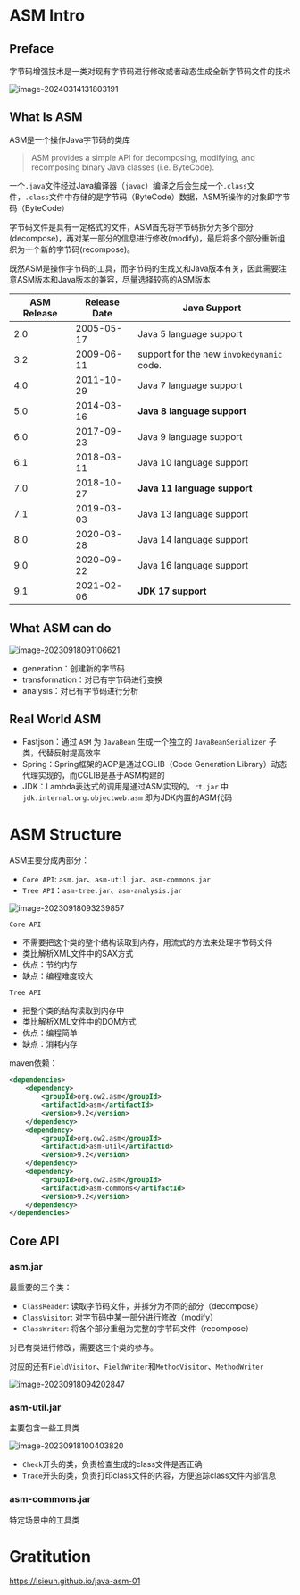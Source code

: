 # ASM Intro

## Preface

字节码增强技术是一类对现有字节码进行修改或者动态生成全新字节码文件的技术

![image-20240314131803191](./../.gitbook/assets/image-20240314131803191.png)

## What Is ASM

ASM是一个操作Java字节码的类库

> ASM provides a simple API for decomposing, modifying, and recomposing binary Java classes (i.e. ByteCode).

一个`.java`文件经过Java编译器（`javac`）编译之后会生成一个`.class`文件，`.class`文件中存储的是字节码（ByteCode）数据，ASM所操作的对象即字节码（ByteCode）

字节码文件是具有一定格式的文件，ASM首先将字节码拆分为多个部分(decompose)，再对某一部分的信息进行修改(modify)，最后将多个部分重新组织为一个新的字节码(recompose)。

既然ASM是操作字节码的工具，而字节码的生成又和Java版本有关，因此需要注意ASM版本和Java版本的兼容，尽量选择较高的ASM版本

| ASM Release | Release Date | Java Support                              |
| ----------- | ------------ | ----------------------------------------- |
| 2.0         | 2005-05-17   | Java 5 language support                   |
| 3.2         | 2009-06-11   | support for the new `invokedynamic` code. |
| 4.0         | 2011-10-29   | Java 7 language support                   |
| 5.0         | 2014-03-16   | **Java 8 language support**               |
| 6.0         | 2017-09-23   | Java 9 language support                   |
| 6.1         | 2018-03-11   | Java 10 language support                  |
| 7.0         | 2018-10-27   | **Java 11 language support**              |
| 7.1         | 2019-03-03   | Java 13 language support                  |
| 8.0         | 2020-03-28   | Java 14 language support                  |
| 9.0         | 2020-09-22   | Java 16 language support                  |
| 9.1         | 2021-02-06   | **JDK 17 support**                        |

## What ASM can do

![image-20230918091106621](./../.gitbook/assets/image-20230918091106621.png)

* generation：创建新的字节码
* transformation：对已有字节码进行变换
* analysis：对已有字节码进行分析

## Real World ASM

* Fastjson：通过 `ASM` 为 `JavaBean` 生成一个独立的 `JavaBeanSerializer` 子类，代替反射提高效率
* Spring：Spring框架的AOP是通过CGLIB（Code Generation Library）动态代理实现的，而CGLIB是基于ASM构建的
* JDK：Lambda表达式的调用是通过ASM实现的。`rt.jar` 中 `jdk.internal.org.objectweb.asm` 即为JDK内置的ASM代码

# ASM Structure

ASM主要分成两部分：

* `Core API`: `asm.jar`、`asm-util.jar`、`asm-commons.jar`
* `Tree API`：`asm-tree.jar`、`asm-analysis.jar`

![image-20230918093239857](./../.gitbook/assets/image-20230918093239857.png)

`Core API`

* 不需要把这个类的整个结构读取到内存，用流式的方法来处理字节码文件
* 类比解析XML文件中的SAX方式
* 优点：节约内存
* 缺点：编程难度较大

`Tree API`

* 把整个类的结构读取到内存中
* 类比解析XML文件中的DOM方式
* 优点：编程简单
* 缺点：消耗内存

maven依赖：

```xml
<dependencies>
    <dependency>
        <groupId>org.ow2.asm</groupId>
        <artifactId>asm</artifactId>
        <version>9.2</version>
    </dependency>
    <dependency>
        <groupId>org.ow2.asm</groupId>
        <artifactId>asm-util</artifactId>
        <version>9.2</version>
    </dependency>
    <dependency>
        <groupId>org.ow2.asm</groupId>
        <artifactId>asm-commons</artifactId>
        <version>9.2</version>
    </dependency>
</dependencies>
```

## Core API

### asm.jar

最重要的三个类：

* `ClassReader`: 读取字节码文件，并拆分为不同的部分（decompose）
* `ClassVisitor`: 对字节码中某一部分进行修改（modify）
* `ClassWriter`: 将各个部分重组为完整的字节码文件（recompose）

对已有类进行修改，需要这三个类的参与。

对应的还有`FieldVisitor`、`FieldWriter`和`MethodVisitor`、`MethodWriter`

![image-20230918094202847](./../.gitbook/assets/image-20230918094202847.png)

### asm-util.jar

主要包含一些工具类

![image-20230918100403820](./../.gitbook/assets/image-20230918100403820.png)

* `Check`开头的类，负责检查生成的class文件是否正确
* `Trace`开头的类，负责打印class文件的内容，方便追踪class文件内部信息

### asm-commons.jar

特定场景中的工具类

# Gratitution

https://lsieun.github.io/java-asm-01